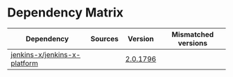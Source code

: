 # Dependency Matrix

Dependency | Sources | Version | Mismatched versions
---------- | ------- | ------- | -------------------
[jenkins-x/jenkins-x-platform](https://github.com/jenkins-x/jenkins-x-platform) |  | [2.0.1796](https://github.com/jenkins-x/jenkins-x-platform/releases/tag/v2.0.1796) | 
